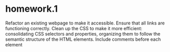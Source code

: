 # homework.1
Refactor an existing webpage to make it accessible.
Ensure that all links are functioning correctly.
Clean up the CSS to make it more efficient: consolidating CSS selectors and properties, organizing them to follow the semantic structure of the HTML elements.
Include comments before each element
